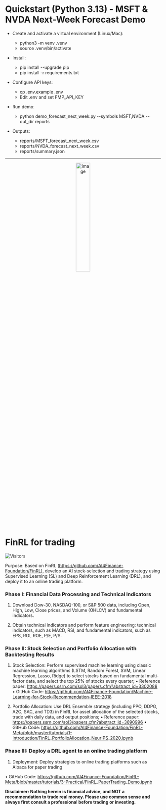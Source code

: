 # Quickstart (Python 3.13) - MSFT & NVDA Next-Week Forecast Demo

- Create and activate a virtual environment (Linux/Mac):
  - python3 -m venv .venv
  - source .venv/bin/activate

- Install:
  - pip install --upgrade pip
  - pip install -r requirements.txt

- Configure API keys:
  - cp .env.example .env
  - Edit .env and set FMP_API_KEY

- Run demo:
  - python demo_forecast_next_week.py --symbols MSFT,NVDA --out_dir reports

- Outputs:
  - reports/MSFT_forecast_next_week.csv
  - reports/NVDA_forecast_next_week.csv
  - reports/summary.json

---

<div align="center">
<img align="center" width="30%" alt="image" src="https://github.com/AI4Finance-Foundation/FinRL/assets/31713746/e0371951-1ce1-488e-aa25-0992dafcc139">
</div>

# FinRL for trading

![Visitors](https://api.visitorbadge.io/api/VisitorHit?user=AI4Finance-Foundation&repo=FinRL-Trading&countColor=%23B17A)

Purpose: Based on FinRL (https://github.com/AI4Finance-Foundation/FinRL), develop an AI stock-selection and trading strategy using Supervised Learning (SL) and Deep Reinforcement Learning (DRL), and deploy it to an online trading platform.

### Phase I: Financial Data Processing and Technical Indicators

1. Download Dow-30, NASDAQ-100, or S&P 500 data, including Open, High, Low, Close prices, and Volume (OHLCV) and fundamental indicators.

2. Obtain technical indicators and perform feature engineering: technical indicators, such as MACD, RSI; and fundamental indicators, such as EPS, ROI, ROE, P/E, P/S.

### Phase II: Stock Selection and Portfolio Allocation with Backtesting Results

1. Stock Selection: Perform supervised machine learning using classic machine learning algorithms (LSTM, Random Forest, SVM, Linear Regression, Lasso, Ridge) to select stocks based on fundamental multi-factor data, and select the top 25% of stocks every quarter; 
• Reference paper: https://papers.ssrn.com/sol3/papers.cfm?abstract_id=3302088
• GitHub Code: https://github.com/AI4Finance-Foundation/Machine-Learning-for-Stock-Recommendation-IEEE-2018

2. Portfolio Allocation: Use DRL Ensemble strategy (including PPO, DDPG, A2C, SAC, and TD3) in FinRL for asset allocation of the selected stocks, trade with daily data, and output positions; 
• Reference paper: https://papers.ssrn.com/sol3/papers.cfm?abstract_id=3690996
• GitHub Code: https://github.com/AI4Finance-Foundation/FinRL-Meta/blob/master/tutorials/1-Introduction/FinRL_PortfolioAllocation_NeurIPS_2020.ipynb

### Phase III: Deploy a DRL agent to an online trading platform

1. Deployment: Deploy strategies to online trading platforms such as Alpaca for paper trading

• GitHub Code: https://github.com/AI4Finance-Foundation/FinRL-Meta/blob/master/tutorials/3-Practical/FinRL_PaperTrading_Demo.ipynb


**Disclaimer: Nothing herein is financial advice, and NOT a recommendation to trade real money. Please use common sense and always first consult a professional before trading or investing.**
